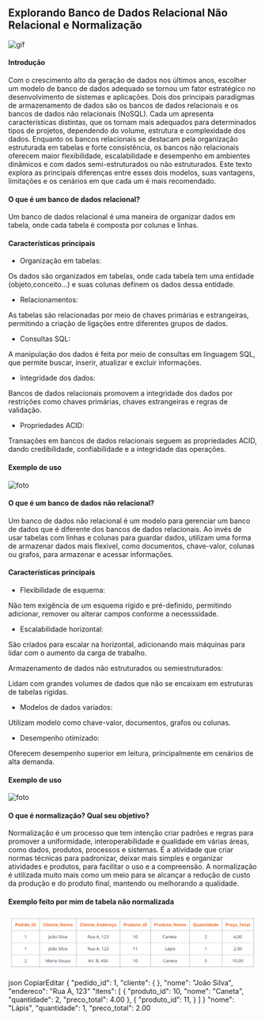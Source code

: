 ## Explorando Banco de Dados Relacional Não Relacional e Normalização

![gif](https://media1.giphy.com/media/v1.Y2lkPTc5MGI3NjExYzQwYXZ0aW5rb3lxZ2xsdHh5dHYwamMyM3Z6dzMyMWk4N2M0cnY5dSZlcD12MV9pbnRlcm5hbF9naWZfYnlfaWQmY3Q9Zw/6CAFIoo26LkJxjk3Gc/giphy.gif)

#### Introdução

Com o crescimento alto da geração de dados nos últimos anos, escolher um modelo de banco de dados adequado se tornou um fator estratégico no desenvolvimento de sistemas e aplicações. Dois dos principais paradigmas de armazenamento de dados são os bancos de dados relacionais e os bancos de dados não relacionais (NoSQL). Cada um apresenta características distintas, que os tornam mais adequados para determinados tipos de projetos, dependendo do volume, estrutura e complexidade dos dados. Enquanto os bancos relacionais se destacam pela organização estruturada em tabelas e forte consistência, os bancos não relacionais oferecem maior flexibilidade, escalabilidade e desempenho em ambientes dinâmicos e com dados semi-estruturados ou não estruturados. Este texto explora as principais diferenças entre esses dois modelos, suas vantagens, limitações e os cenários em que cada um é mais recomendado.

#### O que é um banco de dados relacional?

Um banco de dados relacional é uma maneira de organizar dados em tabela, onde cada tabela é composta por colunas e linhas.

#### Características principais

- Organização em tabelas:
  
Os dados são organizados em tabelas, onde cada tabela tem uma entidade (objeto,conceito...) e suas colunas definem os dados dessa entidade.

- Relacionamentos:

As tabelas são relacionadas por meio de chaves primárias e estrangeiras, permitindo a criação de ligações entre diferentes grupos de dados. 

- Consultas SQL:
  
A manipulação dos dados é feita por meio de consultas em linguagem SQL, que permite buscar, inserir, atualizar e excluir informações. 

- Integridade dos dados:

Bancos de dados relacionais promovem a integridade dos dados por restrições como chaves primárias, chaves estrangeiras e regras de validação. 

- Propriedades ACID:

Transações em bancos de dados relacionais seguem as propriedades ACID, dando credibilidade, confiabilidade e a integridade das operações. 

#### Exemplo de uso

![foto](https://lh4.googleusercontent.com/proxy/TaKU3na8GmoM16qamk2q1-_5DSQyJIrZxYAHl7Uc79wL-hF1PD21rru7DjPrZkoOFN5P3AXZBAmQYWKVbCy6acy7bTZrOnaPTzh4WpUjkDA6aug1maaNv3vJn4roezwnzFXcZPWxbe4Cst01ZHhE)

#### O que é um banco de dados não relacional?

Um banco de dados não relacional é um modelo para gerenciar um banco de dados que é diferente dos bancos de dados relacionais. Ao invés de usar tabelas com linhas e colunas para guardar dados, utilizam uma forma de armazenar dados mais flexível, como documentos, chave-valor, colunas ou grafos, para armazenar e acessar informações. 

#### Características principais

- Flexibilidade de esquema:

Não tem exigência de um esquema rígido e pré-definido, permitindo adicionar, remover ou alterar campos conforme a necesssidade. 

- Escalabilidade horizontal:

São criados para escalar na horizontal, adicionando mais máquinas para lidar com o aumento da carga de trabalho. 

Armazenamento de dados não estruturados ou semiestruturados:

Lidam com grandes volumes de dados que não se encaixam em estruturas de tabelas rígidas. 

- Modelos de dados variados:

Utilizam modelo como chave-valor, documentos, grafos ou colunas. 

- Desempenho otimizado:

Oferecem desempenho superior em leitura, principalmente em cenários de alta demanda. 

#### Exemplo de uso
![foto](https://blog.debugeverything.com/wp-content/uploads/2021/04/banco-de-dados-nao-relacional-key-value-store.jpg)

#### O que é normalização? Qual seu objetivo?

Normalização é um processo que tem intenção criar padrões e regras para promover a uniformidade, interoperabilidade e qualidade em várias áreas, como dados, produtos, processos e sistemas. É a atividade que criar normas técnicas para padronizar, deixar mais simples  e organizar atividades e produtos, para facilitar o uso e a compreensão. 
A normalização é utilizada muito mais como um meio para se alcançar a redução de custo da produção e do produto final, mantendo ou melhorando a qualidade.

#### Exemplo feito por mim de tabela não normalizada

![gif]({86E6C9AB-E593-41D3-94DC-7D7DF9BD5C64}.png)

json 
CopiarEditar 
{ 
"pedido_id": 1, 
"cliente": { 
}, 
"nome": "João Silva", 
"endereco": "Rua A, 123" 
"itens": [ 
{ 
"produto_id": 10, 
"nome": "Caneta", 
"quantidade": 2, 
"preco_total": 4.00 
}, 
{ 
"produto_id": 11, 
} 
] 
} 
"nome": "Lápis", 
"quantidade": 1, 
"preco_total": 2.00 




